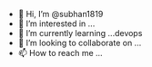 - 👋 Hi, I’m @subhan1819
- 👀 I’m interested in ...
- 🌱 I’m currently learning ...devops
- 💞️ I’m looking to collaborate on ...
- 📫 How to reach me ...

<!---
subhan1819/subhan1819 is a ✨ special ✨ repository because its `README.md` (this file) appears on your GitHub profile.
You can click the Preview link to take a look at your changes.
--->
